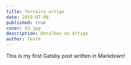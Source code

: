 ```yaml
---
title: Terceiro artigo
date: 2019-07-08
published: true
cover: 03.jpg
description: Detalhes do Artigo
author: Teste
---
```


This is my first Gatsby post written in Markdown!
